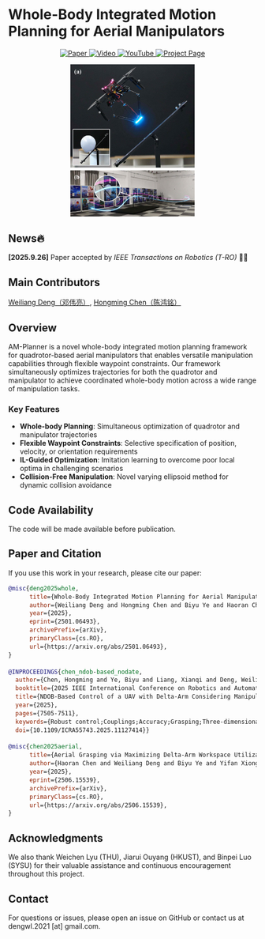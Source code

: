 # Whole-Body Integrated Motion Planning for Aerial Manipulators

<p align="center">
  <a href="https://arxiv.org/abs/2501.06493">
    <img src="https://img.shields.io/badge/Paper-arXiv-red.svg" alt="Paper">
  </a>
  <a href="https://bilibili.com/video/BV1J5n1zAEdH/">
    <img src="https://img.shields.io/badge/Video-Bilibili-blue.svg" alt="Video">
  </a>
  <a href="https://youtu.be/iuNFi-0dTUE">
    <img src="https://img.shields.io/badge/Video-YouTube-red.svg" alt="YouTube">
  </a>
  <a href="https://am-planner.github.io">
    <img src="https://img.shields.io/badge/Project-Page-green.svg" alt="Project Page">
  </a>
</p>

<div align="center">
    <a href="https://bilibili.com/video/BV1J5n1zAEdH/" target="_blank">
    <img src="./assets/cover.JPG" width="50%" />
    </a>
</div>


## News🔥


**[2025.9.26]** Paper accepted by *IEEE Transactions on Robotics (T-RO)* 🚀🎉

## Main Contributors

[Weiliang Deng（邓伟亮）](https://dwl2021.github.io), [Hongming Chen（陈鸿铭）](https://xiaodao-chen.github.io) 

## Overview

AM-Planner is a novel whole-body integrated motion planning framework for quadrotor-based aerial manipulators that enables versatile manipulation capabilities through flexible waypoint constraints. Our framework simultaneously optimizes trajectories for both the quadrotor and manipulator to achieve coordinated whole-body motion across a wide range of manipulation tasks.

### Key Features

- **Whole-body Planning**: Simultaneous optimization of quadrotor and manipulator trajectories
- **Flexible Waypoint Constraints**: Selective specification of position, velocity, or orientation requirements
- **IL-Guided Optimization**: Imitation learning to overcome poor local optima in challenging scenarios
- **Collision-Free Manipulation**: Novel varying ellipsoid method for dynamic collision avoidance

## Code Availability

The code will be made available before publication.

## Paper and Citation

If you use this work in your research, please cite our paper:

```bibtex
@misc{deng2025whole,
      title={Whole-Body Integrated Motion Planning for Aerial Manipulators}, 
      author={Weiliang Deng and Hongming Chen and Biyu Ye and Haoran Chen and Ximin Lyu},
      year={2025},
      eprint={2501.06493},
      archivePrefix={arXiv},
      primaryClass={cs.RO},
      url={https://arxiv.org/abs/2501.06493}, 
}

@INPROCEEDINGS{chen_ndob-based_nodate,
  author={Chen, Hongming and Ye, Biyu and Liang, Xianqi and Deng, Weiliang and Lyu, Ximin},
  booktitle={2025 IEEE International Conference on Robotics and Automation (ICRA)}, 
  title={NDOB-Based Control of a UAV with Delta-Arm Considering Manipulator Dynamics}, 
  year={2025},
  pages={7505-7511},
  keywords={Robust control;Couplings;Accuracy;Grasping;Three-dimensional printing;Autonomous aerial vehicles;End effectors;Disturbance observers;Robotics and automation;Manipulator dynamics},
  doi={10.1109/ICRA55743.2025.11127414}}

@misc{chen2025aerial,
      title={Aerial Grasping via Maximizing Delta-Arm Workspace Utilization}, 
      author={Haoran Chen and Weiliang Deng and Biyu Ye and Yifan Xiong and Zongliang Pan and Ximin Lyu},
      year={2025},
      eprint={2506.15539},
      archivePrefix={arXiv},
      primaryClass={cs.RO},
      url={https://arxiv.org/abs/2506.15539}, 
}
```

## Acknowledgments

We also thank Weichen Lyu (THU), Jiarui Ouyang (HKUST), and Binpei Luo (SYSU) for their valuable assistance and continuous encouragement throughout this project.

## Contact

For questions or issues, please open an issue on GitHub or contact us at dengwl.2021 [at] gmail.com.